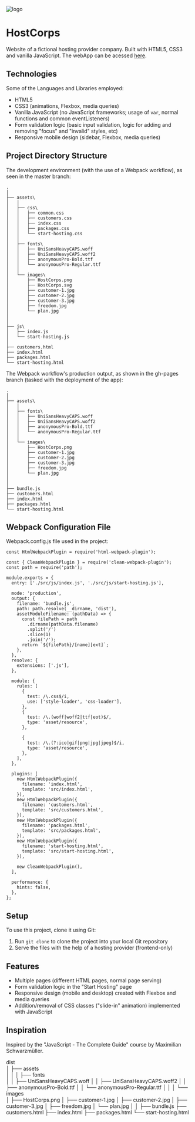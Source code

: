 ![logo](/dist/assets/images/HostCorps.png)

# HostCorps

Website of a fictional hosting provider company. Built with HTML5, CSS3 and vanilla JavaScript. The webApp can be acessed [here](https://nothingnothings.github.io/HostCorpsWebpackVersion).

## Technologies

Some of the Languages and Libraries employed:

- HTML5
- CSS3 (animations, Flexbox, media queries)
- Vanilla JavaScript (no JavaScript frameworks; usage of `var`, normal functions and common eventListeners)
- Form validation logic (basic input validation, logic for adding and removing "focus" and "invalid" styles, etc)
- Responsive mobile design (sidebar, Flexbox, media queries)

## Project Directory Structure

The development environment (with the use of a Webpack workflow), as seen in the master branch:

```
.
│
├── assets\
│   │
│   ├── css\
│   │   ├── common.css
│   │   ├── customers.css
│   │   ├── index.css
│   │   ├── packages.css
│   │   └── start-hosting.css
│   │
│   ├── fonts\
│   │   ├── UniSansHeavyCAPS.woff
│   │   ├── UniSansHeavyCAPS.woff2
│   │   ├── anonymousPro-Bold.ttf
│   │   └── anonymousPro-Regular.ttf
│   │
│   └── images\
│       ├── HostCorps.png
│       ├── HostCorps.svg
│       ├── customer-1.jpg
│       ├── customer-2.jpg
│       ├── customer-3.jpg
│       ├── freedom.jpg
│       └── plan.jpg
│
│
├── js\
│   ├── index.js
│   └── start-hosting.js
│
├── customers.html
├── index.html
├── packages.html
└── start-hosting.html
```

The Webpack workflow's production output, as shown in the gh-pages branch (tasked with the deployment of the app):

```
.
│
├── assets\
│   │
│   ├── fonts\
│   │   ├── UniSansHeavyCAPS.woff
│   │   ├── UniSansHeavyCAPS.woff2
│   │   ├── anonymousPro-Bold.ttf
│   │   └── anonymousPro-Regular.ttf
│   │
│   └── images\
│       ├── HostCorps.png
│       ├── customer-1.jpg
│       ├── customer-2.jpg
│       ├── customer-3.jpg
│       ├── freedom.jpg
│       └── plan.jpg
│
│
├── bundle.js
├── customers.html
├── index.html
├── packages.html
└── start-hosting.html
```

## Webpack Configuration File

Webpack.config.js file used in the project:

```
const HtmlWebpackPlugin = require('html-webpack-plugin');

const { CleanWebpackPlugin } = require('clean-webpack-plugin');
const path = require('path');

module.exports = {
  entry: ['./src/js/index.js', './src/js/start-hosting.js'],

  mode: 'production',
  output: {
    filename: 'bundle.js',
    path: path.resolve(__dirname, 'dist'),
    assetModuleFilename: (pathData) => {
      const filePath = path
        .dirname(pathData.filename)
        .split('/')
        .slice(1)
        .join('/');
      return `${filePath}/[name][ext]`;
    },
  },
  resolve: {
    extensions: ['.js'],
  },

  module: {
    rules: [
      {
        test: /\.css$/i,
        use: ['style-loader', 'css-loader'],
      },
      {
        test: /\.(woff|woff2|ttf|eot)$/,
        type: 'asset/resource',
      },

      {
        test: /\.(?:ico|gif|png|jpg|jpeg)$/i,
        type: 'asset/resource',
      },
    ],
  },

  plugins: [
    new HtmlWebpackPlugin({
      filename: 'index.html',
      template: 'src/index.html',
    }),
    new HtmlWebpackPlugin({
      filename: 'customers.html',
      template: 'src/customers.html',
    }),
    new HtmlWebpackPlugin({
      filename: 'packages.html',
      template: 'src/packages.html',
    }),
    new HtmlWebpackPlugin({
      filename: 'start-hosting.html',
      template: 'src/start-hosting.html',
    }),

    new CleanWebpackPlugin(),
  ],

  performance: {
    hints: false,
  },
};

```

## Setup

To use this project, clone it using Git:

1. Run `git clone` to clone the project into your local Git repository
2. Serve the files with the help of a hosting provider (frontend-only)

## Features

- Multiple pages (different HTML pages, normal page serving)
- Form validation logic in the "Start Hosting" page
- Responsive design (mobile and desktop) created with Flexbox and media queries
- Addition/removal of CSS classes ("slide-in" animation) implemented with JavaScript

## Inspiration

Inspired by the "JavaScript - The Complete Guide" course by Maximilian Schwarzmüller.




dist\
│
├── assets\
│   │
│   ├── fonts\
│   │   ├── UniSansHeavyCAPS.woff
│   │   ├── UniSansHeavyCAPS.woff2
│   │   ├── anonymousPro-Bold.ttf
│   │   └── anonymousPro-Regular.ttf
│   │
│   └── images\
│       ├── HostCorps.png
│       ├── customer-1.jpg
│       ├── customer-2.jpg
│       ├── customer-3.jpg
│       ├── freedom.jpg
│       └── plan.jpg
│
│
├── bundle.js
├── customers.html
├── index.html
├── packages.html
└── start-hosting.html
